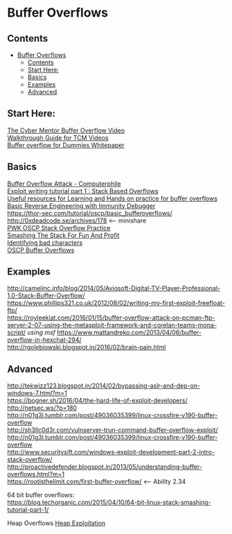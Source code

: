 # Buffer Overflows
## Contents 
- [Buffer Overflows](#buffer-overflows)
  * [Contents](#contents)
  * [Start Here:](#start-here-)
  * [Basics](#basics)
  * [Examples](#examples)
  * [Advanced](#advanced)
  
## Start Here:   
[The Cyber Mentor Buffer Overflow Video](https://www.youtube.com/watch?v=qSnPayW6F7U&list=PLLKT__MCUeix3O0DPbmuaRuR_4Hxo4m3G)    
[Walkthrough Guide for TCM Videos](https://github.com/johnjhacking/Buffer-Overflow-Guide)   
[Buffer overflow for Dummies Whitepaper](https://www.sans.org/white-papers/481/)  


## Basics
[Buffer Overflow Attack - Computerphile](https://www.youtube.com/watch?v=1S0aBV-Waeo)  
[Exploit writing tutorial part 1 : Stack Based Overflows](https://www.corelan.be/index.php/2009/07/19/exploit-writing-tutorial-part-1-stack-based-overflows/)  
[Useful resources for Learning and Hands on practice for buffer overflows](https://github.com/security-prince/PWK-OSCP-Preparation-Roadmap/blob/master/BOF)  
[Basic Reverse Engineering with Immunity Debugger](https://www.sans.org/white-papers/36982/)   
https://thor-sec.com/tutorial/oscp/basic_bufferoverflows/    
http://0xdeadcode.se/archives/178 <-- minishare   
[PWK OSCP Stack Overflow Practice](https://www.vortex.id.au/2017/05/pwkoscp-stack-buffer-overflow-practice/)   
[Smashing The Stack For Fun And Profit](https://www.eecs.umich.edu/courses/eecs588/static/stack_smashing.pdf)   
[Identifying bad characters](https://www.ins1gn1a.com/identifying-bad-characters/)   
[OSCP Buffer Overflows](https://strongcourage.github.io/2020/04/19/bof.html)  


## Examples
http://camelinc.info/blog/2014/05/Aviosoft-Digital-TV-Player-Professional-1.0-Stack-Buffer-Overflow/   
https://www.phillips321.co.uk/2012/08/02/writing-my-first-exploit-freefloat-ftp/    
https://royleekiat.com/2016/01/15/buffer-overflow-attack-on-pcman-ftp-server-2-07-using-the-metasploit-framework-and-corelan-teams-mona-script/ *using msf*
https://www.mattandreko.com/2013/04/06/buffer-overflow-in-hexchat-294/  
http://rgolebiowski.blogspot.in/2016/02/brain-pain.html


## Advanced
http://tekwizz123.blogspot.in/2014/02/bypassing-aslr-and-dep-on-windows-7.html?m=1   
https://bogner.sh/2016/04/the-hard-life-of-exploit-developers/    
http://netsec.ws/?p=180     
http://n01g3l.tumblr.com/post/49036035399/linux-crossfire-v190-buffer-overflow     
http://sh3llc0d3r.com/vulnserver-trun-command-buffer-overflow-exploit/      
http://n01g3l.tumblr.com/post/49036035399/linux-crossfire-v190-buffer-overflow      
http://www.securitysift.com/windows-exploit-development-part-2-intro-stack-overflow/      
http://proactivedefender.blogspot.in/2013/05/understanding-buffer-overflows.html?m=1       
https://rootisthelimit.com/first-buffer-overflow/ <-- Ability 2.34     

64 bit buffer overflows:   
https://blog.techorganic.com/2015/04/10/64-bit-linux-stack-smashing-tutorial-part-1/     

Heap Overflows 
[Heap Exploitation](https://heap-exploitation.dhavalkapil.com/) 
